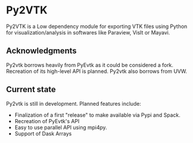 # Py2VTK
Py2VTK is a Low dependency module for exporting VTK files using Python for visualization/analysis in softwares like Paraview, VisIt or Mayavi.

## Acknowledgments
Py2vtk borrows heavily from PyEvtk as it could be considered a fork. Recreation of its high-level API is planned. Py2vtk also borrows from UVW.

## Current state
Py2vtk is still in development. Planned features include:
* Finalization of a first "release" to make available via Pypi and Spack.
* Recreation of PyEvtk's API
* Easy to use parallel API using mpi4py.
* Support of Dask Arrays